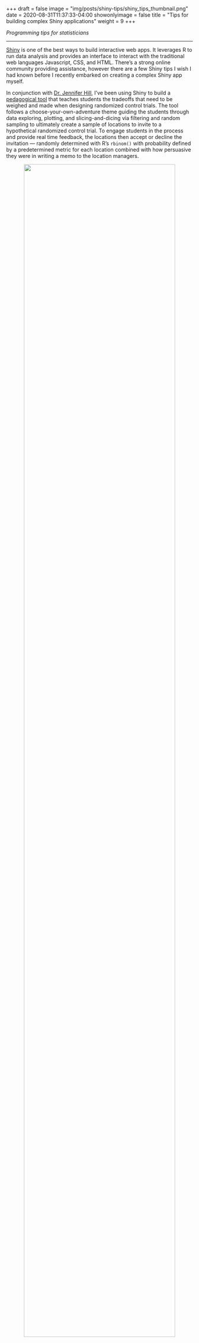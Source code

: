 +++
draft = false
image = "img/posts/shiny-tips/shiny_tips_thumbnail.png"
date = 2020-08-31T11:37:33-04:00
showonlyimage = false
title = "Tips for building complex Shiny applications"
weight = 9
+++

*Programming tips for statisticians*
<!--more-->
***


[Shiny](https://shiny.rstudio.com/) is one of the best ways to build interactive web apps. It leverages R to run data analysis and provides an interface to interact with the traditional web languages Javascript, CSS, and HTML. There’s a strong online community providing assistance, however there are a few Shiny tips I wish I had known before I recently embarked on creating a complex Shiny app myself.

In conjunction with [Dr. Jennifer Hill](https://steinhardt.nyu.edu/people/jennifer-hill), I’ve been using Shiny to build a [pedagogical tool](https://apsta.shinyapps.io/DS4SI-tool/) that teaches students the tradeoffs that need to be weighed and made when designing randomized control trials. The tool follows a choose-your-own-adventure theme guiding the students through data exploring, plotting, and slicing-and-dicing via filtering and random sampling to ultimately create a sample of locations to invite to a hypothetical randomized control trial. To engage students in the process and provide real time feedback, the locations then accept or decline the invitation — randomly determined with R’s `rbinom()` with probability defined by a predetermined metric for each location combined with how persuasive they were in writing a memo to the location managers.

<p align="center">
<a href="https://jmarlo.shinyapps.io/DS4SI-tool/">
<img src="/img/posts/shiny-tips/landing.png" width=90%>
</a>
</p>
<i>
<p align="right" style="font-size:70%;">
The tool's landing page
</i>

<br>

This, as it turns out, was a quite complex project, and with the benefit of hindsight, these are the Shiny programming tips that would have helped me and hopefully can help you.

<br>

### reactiveValues() and reactiveValuesToList()

The tool allows students to modify data via filtering, random sampling, stratified sampling, and manually removing outliers. Since there are multiple methods there needs to be an ability to save datasets in one method and then load the data within another method. Additionally, we encourage the students to experiment with different sampling designs so there shouldn’t be a practical limit to the amount of datasets saved.

Shiny has a reactive framework which can be disorienting to those coming from the linear scripting world of R, MATLAB, and the like. In a typical R script you can create an object simply by `my_object <- 5` or create a list object by `my_list <- list()` and then add objects to that list by `my_list <- c(5, my_list)`. The reactive context makes this more difficult as the user could add any number of items to the list in a non-linear fashion.

Shiny provides a function for this behavior. [`reactiveValues()`](https://shiny.rstudio.com/reference/shiny/0.11/reactiveValues.html) can be used on the server side of the Shiny app and used to store objects. In my case, I needed to save datasets and their respective names, which are determined by the user.

```
# initialize list of saved datasets
datasets_available <- reactiveValues(data = NULL, data_names = NULL)

# append the user data as a new sublist to the master list of saved data
datasets_available$data <- c(datasets_available$data, list(dataset_to_save))

# add input string to list of dataset names
datasets_available$data_names <- c(datasets_available$data_names, save_name)
```
`dataset_to_save` and `save_name`, in my case, is the dataset object and an input string from the user respectively. However, this could be inputs or other objects in the server-side code. The list `datasets_available$data_names` can then later be leveraged in a dropdown to display the datasets to the user.

```
# update dropdown with current list of datasets
updateSelectInput(
  session = session,
  inputId = id,
  choices = datasets_available$data_names
)
```

And this can be wrapped in an `lapply()` so multiple instances of dropdowns can be updated across many different pages. See the [repo page](https://github.com/joemarlo/DS4SI-tool/blob/master/DS4SI-tool/server.R#L15) for the exact code if you’re interested in recreating it.

And finally the user can access their data via a reactive function per each page.
```
choosen_data <- reactive({
  datasets_available$data[[match(input$selected_data, datasets_available$data_names)]]
})
```
<br>

[`reactiveValuesToList()`](https://shiny.rstudio.com/reference/shiny/0.11/reactiveValuesToList.html) is another equivalently helpful function. It’s basic usage is similar to how many people use `as.list()` however there’s a specific, powerful usage. You can call it on `input` and get all available reactive values inputted by the user.

```
# return all reactive values
reactiveValuesToList(input)
```
You can then subset this to get specific values. For example, you can retrieve a list of the slider values on a page by subsetting using a list of the slider names.
```
# define slider ids
slider_id_list <- c(“slider_id_one”, “slider_id_two”, “slider_id_three”)

# return a list of the current values for those sliders
reactiveValuesToList(input)[slider_id_list]
```

<br>

### Functionize as much code as possible

This should be obvious to experienced coders. There’s the [DRY principle](https://en.wikipedia.org/wiki/Don%27t_repeat_yourself) in software programming to keep code maintainable. In the Shiny context, I found it even more important than in typical statistical computing. For example, the tool shows the same histograms more than three times across different pages. In this case, a single function can be defined to draw the histogram plot based on inputted data and then be used with various outputs.

```
# function to create histograms. Saved in functions.R script
draw_histograms <- function(data){
  data %>% ggplot(aes(...)) + geom_hist()
}

# server-side code to draw multiple instances of histograms with different data
output$filtering_plots <- renderPlot(draw_histograms(filtering_data()))
output$sampling_plots <- renderPlot(draw_histograms(sampling_data()))
```
<br>

Code can also be further abstracted using [modules](https://shiny.rstudio.com/articles/modules.html) which account for namespace issues that functions can’t directly address.

<br>

### Good naming conventions go a long way

Large Shiny apps are going to have dozens of variables and UI objects. The pedagogical tool has over 120 and it’s easy to lose track of what they represent. I have found a procedural method to naming works best. In this case, following a naming convention of [relevant_page]\_[object type]\_[name] worked best. For example, `invitations_button_send` is the send button on the invitations page. The names can become quite long, but trading specificity for brevity is worthwhile when you’re trying to figure what that variable you defined three weeks ago actually represents.

In addition to organization and sanity, this method allows you to easily use mapping functions on objects. For example, you want to update the label on three different buttons scattered across three pages. Simply throw it in a `lapply()` call and modify the ID within each ‘loop’.

```
# list of prefixes used for saving related objects
data_save_name_prefixes <- c(
  "filtering_data_save",
  "sampling_data_save",
  "manual_data_save"
)

# update every label on all three save buttons
lapply(data_save_name_prefixes, function(id){
  save_name <- paste0(id, "_name")
  save_button <- paste0(id, "_button")

  # make save button label equal to the inputted dataset name
  observeEvent(input[[save_name]], {
    updateActionButton(
      session = session,
      inputId = save_button,
      label = paste0("Save ", str_trim(input[[save_name]]))
    )
  })
})
```

<br>

### Don’t always think in `if then` statements
It’s easy to fall into the `if then` death spiral of nested statements to account for every scenario a user may go down. I found it simpler to manage the user interface and build objects as they go. For example, on the Data exploration page of the tool the user can build their own plots. It’s all driven by `ggplot2` and leverages the layering mechanism to selectively modify the final plot.

<p align="center">
<img src="/img/posts/shiny-tips/ggplot.png" width=90%>
</p>
<i>
<p align="right" style="font-size:70%;">
The Data exploration page containing the ggplot output
</i>

<br>

On the UI side, the code only shows the inputs available for the type of selected plot. And on the server side, the code leverages few `if then` statements build up a ggplot object. Here’s a simplified version. The full version with all the various plot types can be found [here](https://github.com/joemarlo/DS4SI-tool/blob/master/DS4SI-tool/server.R#L304).

```
# create base ggplot object
p <- ggplot(plot_data, aes_string(x = input$exploration_variable_x))

# if the user selects scatter
if (input$exploration_select_plot_type == 'Scatter'){
p <- p + geom_point(aes_string(...)

      # add regression line
      if (input$exploration_variable_regression == 'Include'){
            p <- p + geom_smooth(aes_string(...))
      }
}

# if the user selects histogram
if (input$exploration_select_plot_type == 'Histogram'){
      p <- p + geom_histogram(...)
    }
```
<br>

This is much more concise than writing plot functions for each plot type, accounting for each combination of grouping, fill color, facetting, etc. The combinatorics become exorbitant.

Similarly, this mindset is helpful when rendering dependent UI elements. The tool allows [stratified sampling](https://stattrek.com/statistics/dictionary.aspx?definition=stratified_sampling) on one or two variables. Each of these require an independent slider to determine the sample size per stratum, and they have to be rendered in real time as there are 28 possible sliders and most are not relevant to a user for a given selection. Instead of nesting `if then` statements to select which sliders to show, the sliders can be determined by tallying the combinations of slider variables and then mapping over those combinations to create a slider per each. Full code [here](https://github.com/joemarlo/DS4SI-tool/blob/master/DS4SI-tool/server.R#L596).

```
# table of strata combinations that exist for the selected dataset and strata input variables
strata_combos <- reactive({

  # create vector of the pairwise variable names
  # this method works even if one or two input$strata_variables are entered
  name_combos <- Reduce(
    x = data[, input$strata_variables],
    f = function(var1, var2) paste(var1, var2, sep = "_")
  )

  # tally the names
  strata_combos <- as.data.frame(table(name_combos))

  return(strata_combos)    
})

# generate sliders for each strata combinations
output$sampling_strata_sliders <- renderUI({
  tagList(
    pmap(.l = strata_combos(),
         .f = function(...) {
           sliderInput(...)
    })
  )
})
```

<br>

### Folder structure

And finally, for large Shiny apps such as this tool, it’s important to organize the files in a split file structure rather than the typical app.R single file structure. Shiny knows to automatically load server.R, ui.R, and global.R in the base directory and to load everything in the /R subfolder (think of files saved here as automatically being `source()`'ed). The /www folder is also special; it contains typical web code such as CSS (and JavaScript if you have some) and is similarly automatically loaded. Custom subfolders like /markdowns need to be loaded directly by the ui.R script.

- /DS4SI-tool  
  - server.R
  - ui.R
  - global.R
  - /R
    - functions.R
    - ggplot-settings.R
  - /markdowns
  - /www

<br>

---
*2020 August*  
*Find the code here: [github.com/joemarlo/DS4SI-tool](https://github.com/joemarlo/DS4SI-tool)*
